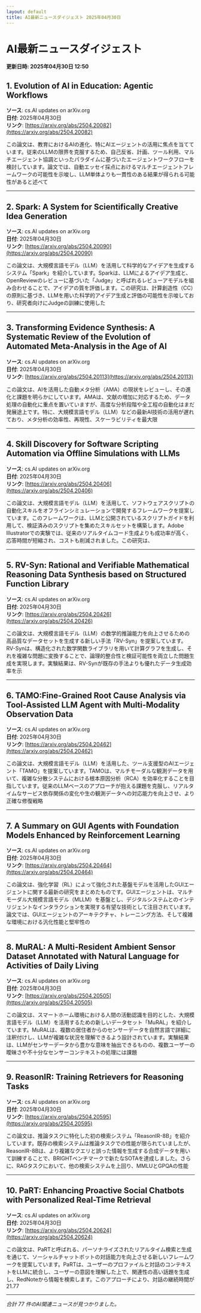 ```yaml
---
layout: default
title: AI最新ニュースダイジェスト 2025年04月30日
---
```


# AI最新ニュースダイジェスト
**更新日時: 2025年04月30日 12:50**

## 1. Evolution of AI in Education: Agentic Workflows

**ソース**: cs.AI updates on arXiv.org  
**日付**: 2025年04月30日  
**リンク**: [https://arxiv.org/abs/2504.20082](https://arxiv.org/abs/2504.20082)  

この論文は、教育におけるAIの進化、特にAIエージェントの活用に焦点を当てています。従来のLLMの限界を克服するため、自己反省、計画、ツール利用、マルチエージェント協調といったパラダイムに基づいたエージェントワークフローを検討しています。論文では、自動エッセイ採点におけるマルチエージェントフレームワークの可能性を示唆し、LLM単体よりも一貫性のある結果が得られる可能性があると述べて  

---

## 2. Spark: A System for Scientifically Creative Idea Generation

**ソース**: cs.AI updates on arXiv.org  
**日付**: 2025年04月30日  
**リンク**: [https://arxiv.org/abs/2504.20090](https://arxiv.org/abs/2504.20090)  

この論文は、大規模言語モデル（LLM）を活用して科学的なアイデアを生成するシステム「Spark」を紹介しています。Sparkは、LLMによるアイデア生成と、OpenReviewのレビューに基づいた「Judge」と呼ばれるレビューアモデルを組み合わせることで、アイデアの質を評価します。この研究は、計算創造性（CC）の原則に基づき、LLMを用いた科学的アイデア生成と評価の可能性を示唆しており、研究者向けにJudgeの訓練に使用した  

---

## 3. Transforming Evidence Synthesis: A Systematic Review of the Evolution of Automated Meta-Analysis in the Age of AI

**ソース**: cs.AI updates on arXiv.org  
**日付**: 2025年04月30日  
**リンク**: [https://arxiv.org/abs/2504.20113](https://arxiv.org/abs/2504.20113)  

この論文は、AIを活用した自動メタ分析（AMA）の現状をレビューし、その進化と課題を明らかにしています。AMAは、文献の増加に対応するため、データ処理の自動化に重点を置いていますが、高度な分析段階や全工程の自動化はまだ発展途上です。特に、大規模言語モデル（LLM）などの最新AI技術の活用が遅れており、メタ分析の効率性、再現性、スケーラビリティを最大限  

---

## 4. Skill Discovery for Software Scripting Automation via Offline Simulations with LLMs

**ソース**: cs.AI updates on arXiv.org  
**日付**: 2025年04月30日  
**リンク**: [https://arxiv.org/abs/2504.20406](https://arxiv.org/abs/2504.20406)  

この論文は、大規模言語モデル（LLM）を活用して、ソフトウェアスクリプトの自動化スキルをオフラインシミュレーションで開発するフレームワークを提案しています。このフレームワークは、LLMと公開されているスクリプトガイドを利用して、検証済みのスクリプトを集めたスキルセットを構築します。Adobe Illustratorでの実験では、従来のリアルタイムコード生成よりも成功率が高く、応答時間が短縮され、コストも削減されました。この研究は、  

---

## 5. RV-Syn: Rational and Verifiable Mathematical Reasoning Data Synthesis based on Structured Function Library

**ソース**: cs.AI updates on arXiv.org  
**日付**: 2025年04月30日  
**リンク**: [https://arxiv.org/abs/2504.20426](https://arxiv.org/abs/2504.20426)  

この論文は、大規模言語モデル（LLM）の数学的推論能力を向上させるための高品質なデータセットを生成する新しい手法「RV-Syn」を提案しています。RV-Synは、構造化された数学関数ライブラリを用いて計算グラフを生成し、それを複雑な問題に変換することで、論理的整合性と検証可能性を両立した問題生成を実現します。実験結果は、RV-Synが既存の手法よりも優れたデータ生成効率を示  

---

## 6. TAMO:Fine-Grained Root Cause Analysis via Tool-Assisted LLM Agent with Multi-Modality Observation Data

**ソース**: cs.AI updates on arXiv.org  
**日付**: 2025年04月30日  
**リンク**: [https://arxiv.org/abs/2504.20462](https://arxiv.org/abs/2504.20462)  

この論文は、大規模言語モデル（LLM）を活用した、ツール支援型のAIエージェント「TAMO」を提案しています。TAMOは、マルチモーダルな観測データを用いて、複雑な分散システムにおける根本原因分析（RCA）を効率化することを目指しています。従来のLLMベースのアプローチが抱える課題を克服し、リアルタイムなサービス依存関係の変化や生の観測データへの対応能力を向上させ、より正確な修復戦略  

---

## 7. A Summary on GUI Agents with Foundation Models Enhanced by Reinforcement Learning

**ソース**: cs.AI updates on arXiv.org  
**日付**: 2025年04月30日  
**リンク**: [https://arxiv.org/abs/2504.20464](https://arxiv.org/abs/2504.20464)  

この論文は、強化学習（RL）によって強化された基盤モデルを活用したGUIエージェントに関する最新の研究をまとめたものです。GUIエージェントは、マルチモーダル大規模言語モデル（MLLM）を基盤とし、デジタルシステムとのインテリジェントなインタラクションを実現する有望な技術として注目されています。論文では、GUIエージェントのアーキテクチャ、トレーニング方法、そして複雑な環境における汎化性能と堅牢性の  

---

## 8. MuRAL: A Multi-Resident Ambient Sensor Dataset Annotated with Natural Language for Activities of Daily Living

**ソース**: cs.AI updates on arXiv.org  
**日付**: 2025年04月30日  
**リンク**: [https://arxiv.org/abs/2504.20505](https://arxiv.org/abs/2504.20505)  

この論文は、スマートホーム環境における人間の活動認識を目的とした、大規模言語モデル（LLM）を活用するための新しいデータセット「MuRAL」を紹介しています。MuRALは、複数の居住者からのセンサーデータを自然言語で詳細に注釈付けし、LLMが複雑な状況を理解できるよう設計されています。実験結果は、LLMがセンサーデータから豊かな意味を抽出できるものの、複数ユーザーの曖昧さや不十分なセンサーコンテキストの処理には課題  

---

## 9. ReasonIR: Training Retrievers for Reasoning Tasks

**ソース**: cs.AI updates on arXiv.org  
**日付**: 2025年04月30日  
**リンク**: [https://arxiv.org/abs/2504.20595](https://arxiv.org/abs/2504.20595)  

この論文は、推論タスクに特化した初の検索システム「ReasonIR-8B」を紹介しています。既存の検索システムは推論タスクでの性能が限られていましたが、ReasonIR-8Bは、より複雑なクエリと誤った情報を生成する合成データを用いて訓練することで、BRIGHTベンチマークで新たなSOTAを達成しました。さらに、RAGタスクにおいて、他の検索システムを上回り、MMLUとGPQAの性能  

---

## 10. PaRT: Enhancing Proactive Social Chatbots with Personalized Real-Time Retrieval

**ソース**: cs.AI updates on arXiv.org  
**日付**: 2025年04月30日  
**リンク**: [https://arxiv.org/abs/2504.20624](https://arxiv.org/abs/2504.20624)  

この論文は、PaRTと呼ばれる、パーソナライズされたリアルタイム検索と生成を通じて、ソーシャルチャットボットの対話能力を向上させる新しいフレームワークを提案しています。PaRTは、ユーザーのプロファイルと対話のコンテキストをLLMに統合し、ユーザーの意図を理解した上で、関連性の高い話題を生成し、RedNoteから情報を検索します。このアプローチにより、対話の継続時間が21.77  

---

*合計 77 件のAI関連ニュースが見つかりました。*
